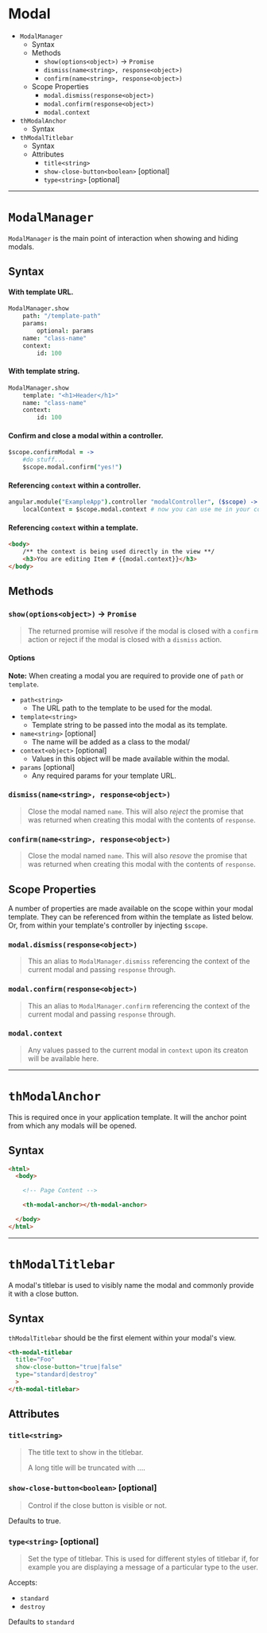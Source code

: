 Modal
===

<!-- TOC depthFrom:1 depthTo:3 withLinks:0 updateOnSave:1 orderedList:0 -->

- `ModalManager`
	- Syntax
	- Methods
		- `show(options<object>)` → `Promise`
		- `dismiss(name<string>, response<object>)`
		- `confirm(name<string>, response<object>)`
	- Scope Properties
		- `modal.dismiss(response<object>)`
		- `modal.confirm(response<object>)`
		- `modal.context`
- `thModalAnchor`
	- Syntax
- `thModalTitlebar`
	- Syntax
	- Attributes
		- `title<string>`
		- `show-close-button<boolean>` [optional]
		- `type<string>` [optional]

<!-- /TOC -->

---

# `ModalManager`

`ModalManager` is the main point of interaction when showing and hiding modals.

## Syntax

#### With template URL.
```coffeescript
ModalManager.show
	path: "/template-path"
	params:
		optional: params
	name: "class-name"
	context:
		id: 100
```

#### With template string.
```coffeescript
ModalManager.show
	template: "<h1>Header</h1>"
	name: "class-name"
	context:
		id: 100
```

#### Confirm and close a modal within a controller.
```coffeescript
$scope.confirmModal = ->
	#do stuff...
	$scope.modal.confirm("yes!")
```

#### Referencing `context` within a controller.
```coffeescript
angular.module("ExampleApp").controller "modalController", ($scope) ->
	localContext = $scope.modal.context # now you can use me in your controller
```

#### Referencing `context` within a template.
```html
<body>
	/** the context is being used directly in the view **/
	<h3>You are editing Item # {{modal.context}}</h3>
</body>
```

## Methods

### `show(options<object>)` → `Promise`
> The returned promise will resolve if the modal is closed with a `confirm` action or reject if the
> modal is closed with a `dismiss` action.

#### Options
**Note:** When creating a modal you are required to provide one of `path` or `template`.

- `path<string>`
  - The URL path to the template to be used for the modal.
- `template<string>`
  - Template string to be passed into the modal as its template.
- `name<string>` [optional]
  - The name will be added as a class to the modal/
- `context<object>` [optional]
  - Values in this object will be made available within the modal.
- `params` [optional]
  - Any required params for your template URL.

### `dismiss(name<string>, response<object>)`
> Close the modal named `name`. This will also *reject* the promise that was returned when creating
> this modal with the contents of `response`.

### `confirm(name<string>, response<object>)`
> Close the modal named `name`. This will also *resove* the promise that was returned when creating
> this modal with the contents of `response`.

## Scope Properties
A number of properties are made available on the scope within your modal template. They can be
referenced from within the template as listed below. Or, from within your template's controller by
injecting `$scope`.

### `modal.dismiss(response<object>)`
> This an alias to `ModalManager.dismiss` referencing the context of the current modal and passing
> `response` through.

### `modal.confirm(response<object>)`
> This an alias to `ModalManager.confirm` referencing the context of the current modal and passing
> `response` through.

### `modal.context`
> Any values passed to the current modal in `context` upon its creaton will be available here.

---

# `thModalAnchor`

This is required once in your application template. It will the anchor point from which any modals
will be opened.

## Syntax

```html
<html>
  <body>

    <!-- Page Content -->

    <th-modal-anchor></th-modal-anchor>

  </body>
</html>

```

---

# `thModalTitlebar`

A modal's titlebar is used to visibly name the modal and commonly provide it with a close button.

## Syntax

`thModalTitlebar` should be the first element within your modal's view.

```html
<th-modal-titlebar
  title="Foo"
  show-close-button="true|false"
  type="standard|destroy"
  >
</th-modal-titlebar>
```

## Attributes

### `title<string>`
> The title text to show in the titlebar.
>
> A long title will be truncated with ….

### `show-close-button<boolean>` [optional]
> Control if the close button is visible or not.

Defaults to true.

### `type<string>` [optional]
> Set the type of titlebar. This is used for different styles of titlebar if, for example you are
> displaying a message of a particular type to the user.

Accepts:
  - `standard`
  - `destroy`

Defaults to `standard`
